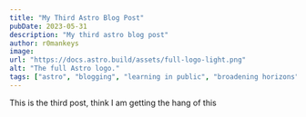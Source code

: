 ```yaml
---
title: "My Third Astro Blog Post"
pubDate: 2023-05-31
description: "My third astro blog post"
author: r0mankeys
image:
url: "https://docs.astro.build/assets/full-logo-light.png"
alt: "The full Astro logo."
tags: ["astro", "blogging", "learning in public", "broadening horizons"]
---
```


This is the third post, think I am getting the hang of this
